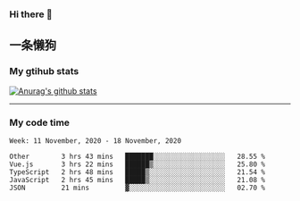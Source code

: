 ### Hi there 👋

## 一条懒狗
<!--
**kiss-me-quickly/kiss-me-quickly** is a ✨ _special_ ✨ repository because its `README.md` (this file) appears on your GitHub profile.

Here are some ideas to get you started:

- 🔭 I’m currently working on ...
- 🌱 I’m currently learning ...
- 👯 I’m looking to collaborate on ...
- 🤔 I’m looking for help with ...
- 💬 Ask me about ...
- 📫 How to reach me: ...
- 😄 Pronouns: ...
- ⚡ Fun fact: ...
-->


### My gtihub stats

[![Anurag's github stats](https://github-readme-stats.vercel.app/api?username=kiss-me-quickly)](https://github.com/anuraghazra/github-readme-stats)

***

### My code time

<!--START_SECTION:waka-->
```text
Week: 11 November, 2020 - 18 November, 2020

Other        3 hrs 43 mins   ███████░░░░░░░░░░░░░░░░░░   28.55 % 
Vue.js       3 hrs 22 mins   ██████▒░░░░░░░░░░░░░░░░░░   25.80 % 
TypeScript   2 hrs 48 mins   █████▒░░░░░░░░░░░░░░░░░░░   21.54 % 
JavaScript   2 hrs 45 mins   █████▒░░░░░░░░░░░░░░░░░░░   21.08 % 
JSON         21 mins         ▓░░░░░░░░░░░░░░░░░░░░░░░░   02.70 % 
```
<!--END_SECTION:waka-->
